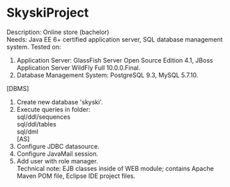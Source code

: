 SkyskiProject
=============

Description: Online store (bachelor)  
Needs: Java EE 6+ certified application server, SQL database management system.
Tested on: 
1. Application Server: GlassFish Server Open Source Edition 4.1, JBoss Application Server WildFly Full 10.0.0.Final. 
2. Database Management System: PostgreSQL 9.3, MySQL 5.7.10.

[DBMS]  
1.  Create new database 'skyski'.  
2.  Execute queries in folder:  
sql/ddl/sequences  
sql/ddl/tables  
sql/dml  
[AS]  
3.  Configure JDBC datasource.  
4.  Configure JavaMail session.  
5.  Add user with role manager.  
Technical note: EJB classes inside of WEB module; contains Apache Maven POM file, Eclipse IDE project files.  
 
